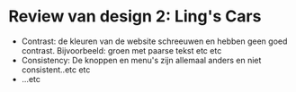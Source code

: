 <h1> Review van design 2: Ling's Cars  </h1> 
		<ul>
			<li> Contrast: de kleuren van de website schreeuwen en hebben geen goed contrast. Bijvoorbeeld: groen met paarse tekst etc etc  </li>
			<li> Consistency: De knoppen en menu's zijn allemaal anders en niet consistent..etc etc</li>
			<li> ...etc </li>
	 </ul>